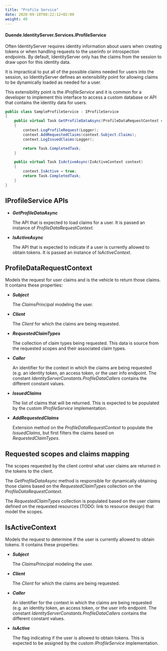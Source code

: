 ```yaml
---
title: "Profile Service"
date: 2020-09-10T08:22:12+02:00
weight: 40
---
```


#### Duende.IdentityServer.Services.IProfileService

Often IdentityServer requires identity information about users when creating tokens or when handling requests to the userinfo or introspection endpoints.
By default, IdentityServer only has the claims from the session to draw upon for this identity data.

It is impractical to put all of the possible claims needed for users into the session, so IdentityServer defines an extensibility point for allowing claims to be dynamically loaded as needed for a user.

This extensibility point is the *IProfileService* and it is common for a developer to implement this interface to access a custom database or API that contains the identity data for users.

```cs
public class SampleProfileService : IProfileService
{
    public virtual Task GetProfileDataAsync(ProfileDataRequestContext context)
    {
        context.LogProfileRequest(Logger);
        context.AddRequestedClaims(context.Subject.Claims);
        context.LogIssuedClaims(Logger);

        return Task.CompletedTask;
    }

    public virtual Task IsActiveAsync(IsActiveContext context)
    {
        context.IsActive = true;
        return Task.CompletedTask;
    }
}
```

## IProfileService APIs

* ***GetProfileDataAsync***
    
    The API that is expected to load claims for a user. It is passed an instance of *ProfileDataRequestContext*.

* ***IsActiveAsync***
    
    The API that is expected to indicate if a user is currently allowed to obtain tokens. It is passed an instance of *IsActiveContext*.

## ProfileDataRequestContext
Models the request for user claims and is the vehicle to return those claims. It contains these properties:

* ***Subject***
    
    The *ClaimsPrincipal* modeling the user.

* ***Client***
    
    The *Client* for which the claims are being requested.

* ***RequestedClaimTypes***
    
    The collection of claim types being requested. This data is source from the requested scopes and their associated claim types.

* ***Caller***
    
    An identifier for the context in which the claims are being requested (e.g. an identity token, an access token, or the user info endpoint. The constant *IdentityServerConstants.ProfileDataCallers* contains the different constant values.

* ***IssuedClaims***

    The list of claims that will be returned. This is expected to be populated by the custom *IProfileService* implementation.

* ***AddRequestedClaims***

    Extension method on the *ProfileDataRequestContext* to populate the *IssuedClaims*, but first filters the claims based on *RequestedClaimTypes*.

## Requested scopes and claims mapping
The scopes requested by the client control what user claims are returned in the tokens to the client. 

The *GetProfileDataAsync* method is responsible for dynamically obtaining those claims based on the *RequestedClaimTypes* collection on the *ProfileDataRequestContext*.

The *RequestedClaimTypes* collection is populated based on the user claims defined on the requested resources (TODO: link to resource design) that model the scopes.

## IsActiveContext
Models the request to determine if the user is currently allowed to obtain tokens. It contains these properties:

* ***Subject***
    
    The *ClaimsPrincipal* modeling the user.

* ***Client***
    
    The *Client* for which the claims are being requested.

* ***Caller***
    
    An identifier for the context in which the claims are being requested (e.g. an identity token, an access token, or the user info endpoint. The constant *IdentityServerConstants.ProfileDataCallers* contains the different constant values.

* ***IsActive***
    
    The flag indicating if the user is allowed to obtain tokens. This is expected to be assigned by the custom *IProfileService* implementation.
